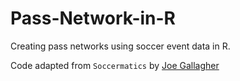 # Pass-Network-in-R
Creating pass networks using soccer event data in R. 

Code adapted from `Soccermatics` by [Joe Gallagher](https://twitter.com/joedgallagher)
